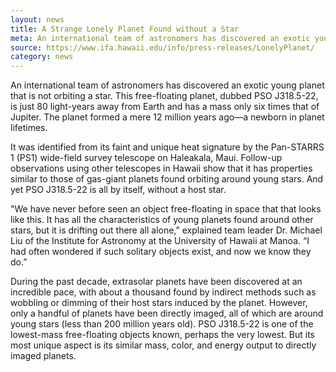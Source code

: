 ```yaml
---
layout: news
title: A Strange Lonely Planet Found without a Star
meta: An international team of astronomers has discovered an exotic young planet that is not orbiting a star. 
source: https://www.ifa.hawaii.edu/info/press-releases/LonelyPlanet/
category: news
---
```


An international team of astronomers has discovered an exotic young planet that is not orbiting a star. This free-floating planet, dubbed PSO J318.5-22, is just 80 light-years away from Earth and has a mass only six times that of Jupiter. The planet formed a mere 12 million years ago—a newborn in planet lifetimes.

It was identified from its faint and unique heat signature by the Pan-STARRS 1 (PS1) wide-field survey telescope on Haleakala, Maui. Follow-up observations using other telescopes in Hawaii show that it has properties similar to those of gas-giant planets found orbiting around young stars. And yet PSO J318.5-22 is all by itself, without a host star.

"We have never before seen an object free-floating in space that that looks like this. It has all the characteristics of young planets found around other stars, but it is drifting out there all alone,” explained team leader Dr. Michael Liu of the Institute for Astronomy at the University of Hawaii at Manoa. “I had often wondered if such solitary objects exist, and now we know they do.”

During the past decade, extrasolar planets have been discovered at an incredible pace, with about a thousand found by indirect methods such as wobbling or dimming of their host stars induced by the planet. However, only a handful of planets have been directly imaged, all of which are around young stars (less than 200 million years old). PSO J318.5-22 is one of the lowest-mass free-floating objects known, perhaps the very lowest. But its most unique aspect is its similar mass, color, and energy output to directly imaged planets.